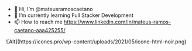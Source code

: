 - 👋 Hi, I’m @mateusramoscaetano
- 🌱 I’m currently learning Full Stacker Development
- 📫 How to reach me <https://www.linkedin.com/in/mateus-ramos-caetano-aaa425255/>

<div>
![Alt](https://icones.pro/wp-content/uploads/2021/05/icone-html-noir.png)
